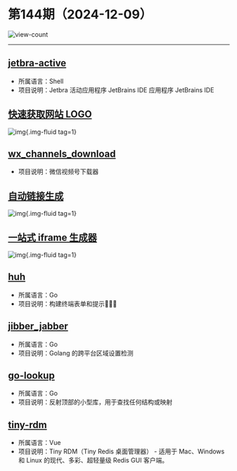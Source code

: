 # 第144期（2024-12-09）

![view-count](https://count.getloli.com/@xiaoxuan6-weekly-20241209)

---
## [jetbra-active](https://github.com/xiaoxuan6/jetbra-active)
- 所属语言：Shell
- 项目说明：Jetbra 活动应用程序 JetBrains IDE 应用程序 JetBrains IDE

## [快速获取网站 LOGO](https://favicon.im)
![img](https://mirror.ghproxy.com/https://raw.githubusercontent.com/xiaoxuan6/weekly/main/docs/static/images/2024-12-09/1733713085.png){.img-fluid tag=1}

## [wx_channels_download](https://github.com/ltaoo/wx_channels_download)
- 项目说明：微信视频号下载器

## [自动链接生成](https://linkify.js.org)
![img](https://mirror.ghproxy.com/https://raw.githubusercontent.com/xiaoxuan6/weekly/main/docs/static/images/2024-12-09/1733718824.png){.img-fluid tag=1}

## [一站式 iframe 生成器](https://iframegenerator.top)
![img](https://mirror.ghproxy.com/https://raw.githubusercontent.com/xiaoxuan6/weekly/main/docs/static/images/2024-12-09/1733719312.png){.img-fluid tag=1}

## [huh](https://github.com/charmbracelet/huh)
- 所属语言：Go
- 项目说明：构建终端表单和提示🤷🏻‍♀️

## [jibber_jabber](https://github.com/cloudfoundry-attic/jibber_jabber)
- 所属语言：Go
- 项目说明：Golang 的跨平台区域设置检测

## [go-lookup](https://github.com/mcuadros/go-lookup)
- 所属语言：Go
- 项目说明：反射顶部的小型库，用于查找任何结构或映射

## [tiny-rdm](https://github.com/tiny-craft/tiny-rdm)
- 所属语言：Vue
- 项目说明：Tiny RDM（Tiny Redis 桌面管理器） - 适用于 Mac、Windows 和 Linux 的现代、多彩、超轻量级 Redis GUI 客户端。
